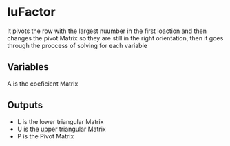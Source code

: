 # luFactor
It pivots the row with the largest nuumber in the first loaction and then changes the pivot Matrix so they are still in the right orientation, then it goes through the proccess of solving for each variable
## Variables
A is the coeficient Matrix
## Outputs
* L is the lower triangular Matrix
* U is the upper triangular Matrix
* P is the Pivot Matrix
